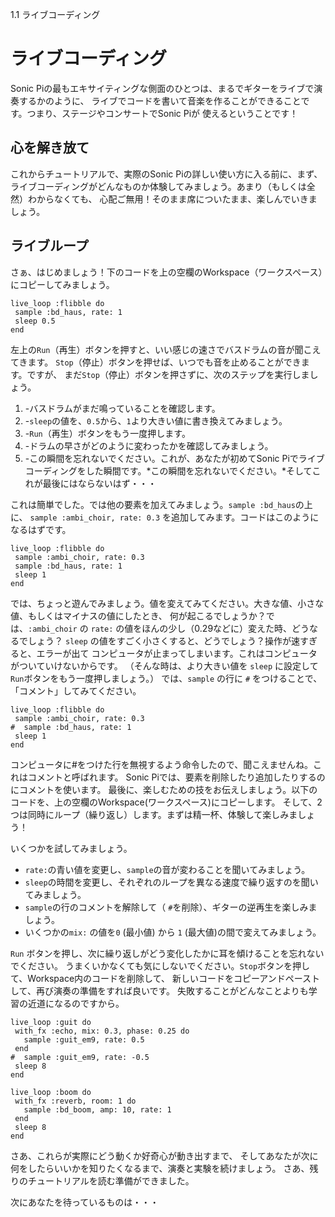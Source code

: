 1.1 ライブコーディング

# ライブコーディング

Sonic Piの最もエキサイティングな側面のひとつは、まるでギターをライブで演奏するかのように、
ライブでコードを書いて音楽を作ることができることです。つまり、ステージやコンサートでSonic Piが
使えるということです！

## 心を解き放て

これからチュートリアルで、実際のSonic Piの詳しい使い方に入る前に、まず、
ライブコーディングがどんなものか体験してみましょう。あまり（もしくは全然）わからなくても、
心配ご無用！そのまま席についたまま、楽しんでいきましょう。

## ライブループ

さぁ、はじめましょう！下のコードを上の空欄のWorkspace（ワークスペース）にコピーしてみましょう。

```
live_loop :flibble do
 sample :bd_haus, rate: 1
 sleep 0.5
end
```

左上の`Run`（再生）ボタンを押すと、いい感じの速さでバスドラムの音が聞こえてきます。
`Stop`（停止）ボタンを押せば、いつでも音を止めることができます。ですが、
まだ`Stop`（停止）ボタンを押さずに、次のステップを実行しましょう。

1. -バスドラムがまだ鳴っていることを確認します。
2. -`sleep`の値を、`0.5`から、`1`より大きい値に書き換えてみましょう。
3. -`Run`（再生）ボタンをもう一度押します。
4. -ドラムの早さがどのように変わったかを確認してみましょう。 
5. -この瞬間を忘れないでください。これが、あなたが初めてSonic Piでライブコーディングをした瞬間です。*この瞬間を忘れないでください。*そしてこれが最後にはならないはず・・・

これは簡単でした。では他の要素を加えてみましょう。`sample :bd_haus`の上に、
`sample :ambi_choir, rate: 0.3` を追加してみます。コードはこのようになるはずです。

```
live_loop :flibble do
 sample :ambi_choir, rate: 0.3
 sample :bd_haus, rate: 1
 sleep 1
end
```

では、ちょっと遊んでみましょう。値を変えてみてください。大きな値、小さな値、もしくはマイナスの値にしたとき、
何が起こるでしょうか？では、`:ambi_choir` の `rate:` の値をほんの少し（0.29などに）変えた時、どうなるでしょう？
`sleep` の値をすごく小さくすると、どうでしょう？操作が速すぎると、エラーが出て
コンピュータが止まってしまいます。これはコンピュータがついていけないからです。
（そんな時は、より大きい値を `sleep` に設定して`Run`ボタンをもう一度押しましょう。）
では、`sample` の行に `#` をつけることで、 「コメント」してみてください。

```
live_loop :flibble do
 sample :ambi_choir, rate: 0.3
#  sample :bd_haus, rate: 1
 sleep 1
end

```

コンピュータに#をつけた行を無視するよう命令したので、聞こえませんね。これはコメントと呼ばれます。
Sonic Piでは、要素を削除したり追加したりするのにコメントを使います。
最後に、楽しむための技をお伝えしましょう。以下のコードを、上の空欄のWorkspace(ワークスペース)にコピーします。
そして、2つは同時にループ（繰り返し）します。まずは精一杯、体験して楽しみましょう！

いくつかを試してみましょう。

* `rate:`の青い値を変更し、`sample`の音が変わることを聞いてみましょう。
* `sleep`の時間を変更し、それぞれのループを異なる速度で繰り返すのを聞いてみましょう。
* `sample`の行のコメントを解除して（ `#`を削除）、ギターの逆再生を楽しみましょう。
* いくつかの`mix:` の値を`0` (最小値) から `1` (最大値)の間で変えてみましょう。

`Run` ボタンを押し、次に繰り返しがどう変化したかに耳を傾けることを忘れないでください。 
うまくいかなくても気にしないでください。`Stop`ボタンを押して、Workspace内のコードを削除して、
新しいコードをコピーアンドペーストして、再び演奏の準備をすれば良いです。
失敗することがどんなことよりも学習の近道になるのですから。

```
live_loop :guit do
 with_fx :echo, mix: 0.3, phase: 0.25 do
   sample :guit_em9, rate: 0.5
 end
#  sample :guit_em9, rate: -0.5
 sleep 8
end

live_loop :boom do
 with_fx :reverb, room: 1 do
   sample :bd_boom, amp: 10, rate: 1
 end
 sleep 8
end
```

さあ、これらが実際にどう動くか好奇心が動き出すまで、
そしてあなたが次に何をしたらいいかを知りたくなるまで、演奏と実験を続けましょう。
さあ、残りのチュートリアルを読む準備ができました。

次にあなたを待っているものは・・・
